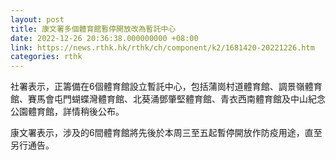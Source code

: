 ```yaml
---
layout: post
title: 康文署多個體育館暫停開放改為暫託中心
date: 2022-12-26 20:36:38.000000000 +08:00
link: https://news.rthk.hk/rthk/ch/component/k2/1681420-20221226.htm
categories: rthk
---
```


社署表示，正籌備在6個體育館設立暫託中心，包括蒲崗村道體育館、調景嶺體育館、賽馬會屯門蝴蝶灣體育館、北葵涌鄧肇堅體育館、青衣西南體育館及中山紀念公園體育館，詳情稍後公布。

康文署表示，涉及的6間體育館將先後於本周三至五起暫停開放作防疫用途，直至另行通告。
